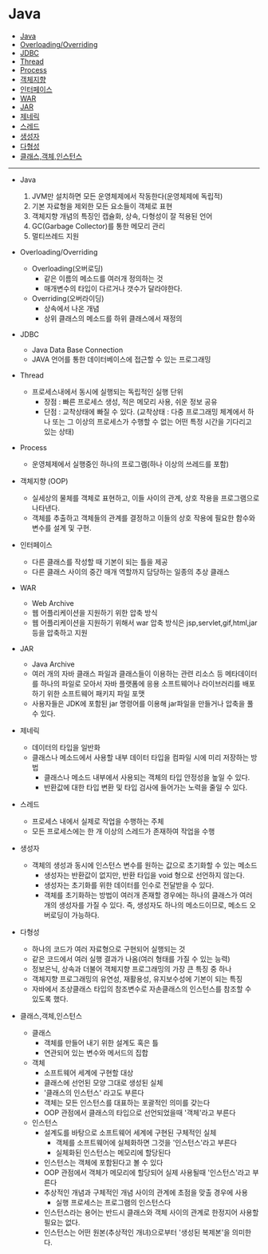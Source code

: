 # Java

- [Java](#Java)
- [Overloading/Overriding](#Overloading/Overriding)
- [JDBC](#JDBC)
- [Thread](#Thread)
- [Process](#Process)
- [객체지향](#객체지향)
- [인터페이스](#인터페이스)
- [WAR](#WAR)
- [JAR](#JAR)
- [제네릭](#제네릭)
- [스레드](#스레드)
- [생성자](#생성자)
- [다형성](#다형성)
- [클래스,객체,인스턴스](#클래스,객체,인스턴스)

---

- Java
  1. JVM만 설치하면 모든 운영체제에서 작동한다(운영체제에 독립적)
  2. 기본 자료형을 제외한 모든 요소들이 객체로 표현
  3. 객체지향 개념의 특징인 캡슐화, 상속, 다형성이 잘 적용된 언어
  4. GC(Garbage Collector)를 통한 메모리 관리 
  5. 멀티쓰레드 지원

- Overloading/Overriding
  - Overloading(오버로딩)
    - 같은 이름의 메소드를 여러개 정의하는 것 
    - 매개변수의 타입이 다르거나 갯수가 달라야한다.
  - Overriding(오버라이딩)
    - 상속에서 나온 개념
    - 상위 클래스의 메소드를 하위 클래스에서 재정의 
 
- JDBC
  - Java Data Base Connection
  - JAVA 언어를 통한 데이터베이스에 접근할 수 있는 프로그래밍
  
- Thread
  - 프로세스내에서 동시에 실행되는 독립적인 실행 단위 
    - 장점 : 빠른 프로세스 생성, 적은 메모리 사용, 쉬운 정보 공유
    - 단점 : 교착상태에 빠질 수 있다. (교착상태 : 다중 프로그래밍 체계에서 하나 또는 그 이상의 프로세스가 수행할 수 없는 어떤 특정 시간을 기다리고 있는 상태)
    
- Process 
  - 운영체제에서 실행중인 하나의 프로그램(하나 이상의 쓰레드를 포함) 

- 객체지향 (OOP)
  - 실세상의 물체를 객체로 표현하고, 이들 사이의 관계, 상호 작용을 프로그램으로 나타낸다.
  - 객체를 추출하고 객체들의 관계를 결정하고 이들의 상호 작용에 필요한 함수와 변수를 설계 및 구현.

- 인터페이스 
  - 다른 클래스를 작성할 때 기본이 되는 틀을 제공
  - 다른 클래스 사이의 중간 매개 역할까지 담당하는 일종의 추상 클래스 

- WAR
  - Web Archive
  - 웹 어플리케이션을 지원하기 위한 압축 방식
  - 웹 어플리케이션을 지원하기 위해서 war 압축 방식은 jsp,servlet,gif,html,jar 등을 압축하고 지원

- JAR
  - Java Archive
  - 여러 개의 자바 클래스 파일과 클래스들이 이용하는 관련 리소스 등 메타데이터를 하나의 파일로 모아서 자바 플랫폼에 응용 소프트웨어나 라이브러리를 배포하기 위한 소프트웨어 패키지 파일 포맷
  - 사용자들은 JDK에 포함된 jar 명령어를 이용해 jar파일을 만들거나 압축을 풀 수 있다.

- 제네릭 
  - 데이터의 타입을 일반화 
  - 클래스나 메소드에서 사용할 내부 데이터 타입을 컴파일 시에 미리 저장하는 방법 
    - 클래스나 메소드 내부에서 사용되는 객체의 타입 안정성을 높일 수 있다.
    - 반환값에 대한 타입 변환 및 타입 검사에 들어가는 노력을 줄일 수 있다.

- 스레드
  - 프로세스 내에서 실제로 작업을 수행하는 주체 
  - 모든 프로세스에는 한 개 이상의 스레드가 존재하여 작업을 수행 


- 생성자 
  - 객체의 생성과 동시에 인스턴스 변수를 원하는 값으로 초기화할 수 있는 메소드 
    - 생성자는 반환값이 없지만, 반환 타입을 void 형으로 선언하지 않는다.
    - 생성자는 초기화를 위한 데이터를 인수로 전달받을 수 있다.
    - 객체를 초기화하는 방법이 여러개 존재할 경우에는 하나의 클래스가 여러 개의 생성자를 가질 수 있다. 즉, 생성자도 하나의 메소드이므로, 메소드 오버로딩이 가능하다.

- 다형성
  - 하나의 코드가 여러 자료형으로 구현되어 실행되는 것
  - 같은 코드에서 여러 실행 결과가 나옴(여러 형태를 가질 수 있는 능력)
  - 정보은닉, 상속과 더불어 객체지향 프로그래밍의 가장 큰 특징 중 하나
  - 객체지향 프로그래밍의 유연성, 재활용성, 유지보수성에 기본이 되는 특징 
  - 자바에서 조상클래스 타입의 참조변수로 자손클래스의 인스턴스를 참조할 수 있도록 했다.
  
- 클래스,객체,인스턴스 
  - 클래스 
    - 객체를 만들어 내기 위한 설계도 혹은 틀 
    - 연관되어 있는 변수와 메서드의 집합 
  - 객체
    - 소프트웨어 세계에 구현할 대상 
    - 클래스에 선언된 모양 그대로 생성된 실체 
    - '클래스의 인스턴스' 라고도 부른다 
    - 객체는 모든 인스턴스를 대표하는 포괄적인 의미를 갖는다
    - OOP 관점에서 클래스의 타입으로 선언되었을때 '객체'라고 부른다
  - 인스턴스
    - 설계도를 바탕으로 소프트웨어 세계에 구현된 구체적인 실체 
      - 객체를 소프트웨어에 실체화하면 그것을 '인스턴스'라고 부른다
      - 실체화된 인스턴스는 메모리에 할당된다
    - 인스턴스는 객체에 포함된다고 볼 수 있다
    - OOP 관점에서 객체가 메모리에 할당되어 실제 사용될때 '인스턴스'라고 부른다
    - 추상적인 개념과 구체적인 개념 사이의 관계에 초점을 맞출 경우에 사용
      - 실행 프로세스는 프로그램의 인스턴스다
    - 인스턴스라는 용어는 반드시 클래스와 객체 사이의 관계로 한정지어 사용할 필요는 없다.
    - 인스턴스는 어떤 원본(추상적인 개녀)으로부터 '생성된 복제본'을 의미한다.
    
